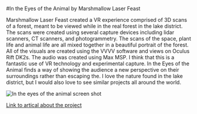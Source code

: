 #In the Eyes of the Animal by Marshmallow Laser Feast

Marshmallow Laser Feast created a VR experience comprised of 3D scans of a forest, meant to be viewed while in the real forest in the lake district. The scans were created using several capture devices including lidar scanners, CT scanners, and photogrammetry. The scans of the space, plant life and animal life are all mixed together in a beautiful portrait of the forest. All of the visuals are created using the VVVV software and views on Oculus Rift DK2s. The audio was created using Max MSP. I think that this is a fantastic use of VR technology and experimental capture. In the Eyes of the Animal finds a way of showing the audience a new perspective on their surroundings rather than escaping the. I love the nature found in the lake district, but I would also love to see similar projects all around the world.

![In the eyes of the animal screen shot](in-the-eyes-of-the-animal.jpg)

[Link to artical about the project](http://www.creativeapplications.net/maxmsp/in-the-eyes-of-the-animal-mlf-virtualise-a-forest-through-the-eyes-of-its-creatures/)